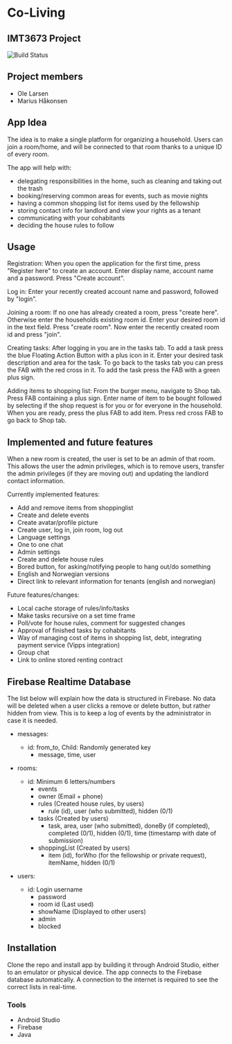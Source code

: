 # Co-Living
## IMT3673 Project

![Build Status](https://img.shields.io/badge/build-running-green.svg)

## Project members

- Ole Larsen
- Marius Håkonsen

## App Idea

The idea is to make a single platform for organizing a household. Users can join a room/home, and will be connected to that room thanks to a unique ID of every room.

The app will help with:
- delegating responsibilities in the home, such as cleaning and taking out the trash
- booking/reserving common areas for events, such as movie nights
- having a common shopping list for items used by the fellowship
- storing contact info for landlord and view your rights as a tenant
- communicating with your cohabitants
- deciding the house rules to follow

## Usage

Registration:
When you open the application for the first time, press "Register here" to create an account. Enter display name, account name and a password. Press "Create account".

Log in:
Enter your recently created account name and password, followed by "login".

Joining a room:
If no one has already created a room, press "create here". Otherwise enter the households existing room id. 
Enter your desired room id in the text field. Press "create room". Now enter the recently created room id and press "join".

Creating tasks:
After logging in you are in the tasks tab. To add a task press the blue Floating Action Button with a plus icon in it. Enter your desired task description and area for the task. To go back to the tasks tab you can press the FAB with the red cross in it. To add the task press the FAB with a green plus sign.

Adding items to shopping list:
From the burger menu, navigate to Shop tab. Press FAB containing a plus sign. Enter name of item to be bought followed by selecting if the shop request is for you or for everyone in the household. When you are ready, press the plus FAB to add item. Press red cross FAB to go back to Shop tab.


## Implemented and future features

When a new room is created, the user is set to be an admin of that room. This allows the user the admin privileges, which is to remove users, transfer the admin privileges (if they are moving out) and updating the landlord contact information.

Currently implemented features:

- Add and remove items from shoppinglist
- Create and delete events
- Create avatar/profile picture
- Create user, log in, join room, log out
- Language settings
- One to one chat
- Admin settings
- Create and delete house rules
- Bored button, for asking/notifying people to hang out/do something
- English and Norwegian versions
- Direct link to relevant information for tenants (english and norwegian)

Future features/changes:
- Local cache storage of rules/info/tasks
- Make tasks recursive on a set time frame
- Poll/vote for house rules, comment for suggested changes
- Approval of finished tasks by cohabitants
- Way of managing cost of items in shopping list, debt, integrating payment service (Vipps integration)
- Group chat
- Link to online stored renting contract


## Firebase Realtime Database

The list below will explain how the data is structured in Firebase. No data will be deleted when a user clicks a remove or delete button, but rather hidden from view. This is to keep a log of events by the administrator in case it is needed.  

- messages:
    - id: from_to, Child: Randomly generated key
        - message, time, user

- rooms:
    - id: Minimum 6 letters/numbers
        - events
        - owner (Email + phone)
        - rules (Created house rules, by users)
            - rule (id), user (who submitted), hidden (0/1)
        - tasks (Created by users)
            - task, area, user (who submitted), doneBy (if completed), completed (0/1), hidden (0/1), time (timestamp with date of submission)
        - shoppingList (Created by users)
            - item (id), forWho (for the fellowship or private request), itemName, hidden (0/1)

- users:
    - id: Login username
        - password
        - room id (Last used)
        - showName (Displayed to other users)
        - admin
        - blocked

## Installation

Clone the repo and install app by building it through Android Studio, either to an emulator or physical device. 
The app connects to the Firebase database automatically. A connection to the internet is required to see the correct lists in real-time.

### Tools

* Android Studio
* Firebase
* Java
